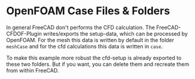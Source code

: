 OpenFOAM Case Files & Folders
======================================================================

In general FreeCAD don't performs the CFD calculation. 
The FreeCAD-CFDOF-Plugin writes/exports the setup-data, which can be processed by OpenFOAM. 
For the mesh this data is written by default in the folder `meshCase` and for the cfd calculations this data is written in `case`. 

To make this example more robust the cfd-setup is already exported to these two folders. 
But if you want, you can delete them and recreate them from within FreeCAD. 
